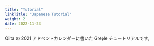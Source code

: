 ```yaml
---
title: "Tutorial"
linkTitle: "Japanese Tutorial"
weight: 2
date: 2022-11-23
---
```


Qiita の 2021 アドベントカレンダーに書いた Greple チュートリアルです。
